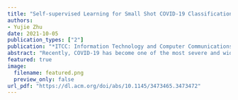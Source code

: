 ```yaml
---
title: "Self-supervised Learning for Small Shot COVID-19 Classification"
authors:
- Yujie Zhu
date: 2021-10-05
publication_types: ["2"]
publication: "*ITCC: Information Technology and Computer Communications*"
abstract: "Recently, COVID-19 has become one of the most severe and widespread diseases with an increasing number of infections and deaths. An accurate and high-speed automatic classifier will increase the efficiency of diagnosis and reduce fatigue misdiagnosis. Given the contradiction that many previous classifiers require a large amount of data for training while it is difficult to collect the medical images of COVID-19 with labels, we propose a classification model based on self-supervised learning and transfer learning, which uses rotation and division as labels and then transfers the parameters to the classifier. It solves the overfitting problem caused by insufficient data set and improves the accuracy by nearly 30%."
featured: true
image:
  filename: featured.png
  preview_only: false
url_pdf: "https://dl.acm.org/doi/abs/10.1145/3473465.3473472"
---
```

